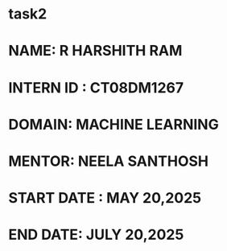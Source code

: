 # task2
# NAME: R HARSHITH RAM
# INTERN ID : CT08DM1267
# DOMAIN: MACHINE LEARNING
# MENTOR: NEELA SANTHOSH 
# START DATE : MAY 20,2025
# END DATE: JULY 20,2025
